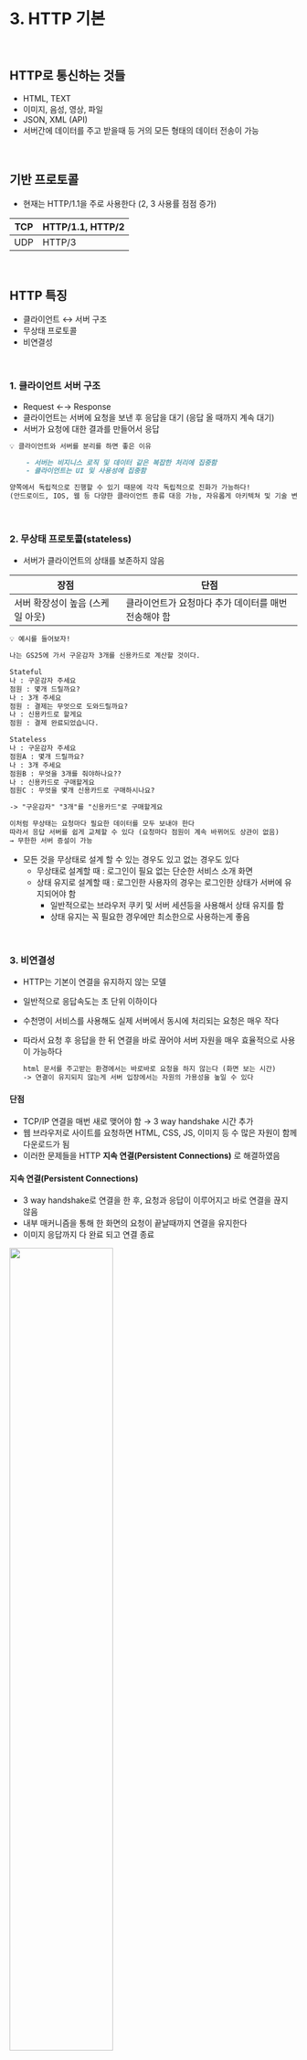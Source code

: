 # 3. HTTP 기본

<br>

## HTTP로 통신하는 것들

- HTML, TEXT
- 이미지, 음성, 영상, 파일
- JSON, XML (API)
- 서버간에 데이터를 주고 받을때 등 거의 모든 형태의 데이터 전송이 가능

<br>

## 기반 프로토콜

- 현재는 HTTP/1.1을 주로 사용한다 (2, 3 사용률 점점 증가)

| TCP | HTTP/1.1, HTTP/2 |
| --- | --- |
| UDP | HTTP/3 |

<br>

## HTTP 특징

- 클라이언트 ↔ 서버 구조
- 무상태 프로토콜
- 비연결성

<br>

### 1. 클라이언트 서버 구조

- Request ←→ Response
- 클라이언트는 서버에 요청을 보낸 후 응답을 대기 (응답 올 때까지 계속 대기)
- 서버가 요청에 대한 결과를 만들어서 응답

```markdown
💡 클라이언트와 서버를 분리를 하면 좋은 이유

	- 서버는 비지니스 로직 및 데이터 같은 복잡한 처리에 집중함
	- 클라이언트는 UI 및 사용성에 집중함

양쪽에서 독립적으로 진행할 수 있기 때문에 각각 독립적으로 진화가 가능하다!
(안드로이드, IOS, 웹 등 다양한 클라이언트 종류 대응 가능, 자유롭게 아키텍쳐 및 기술 변경 가능)
```

<br>

### 2. 무상태 프로토콜(stateless)

- 서버가 클라이언트의 상태를 보존하지 않음

| 장점 | 단점                            |
| --- |-------------------------------|
| 서버 확장성이 높음 (스케일 아웃) | 클라이언트가 요청마다 추가 데이터를 매번 전송해야 함 |

```markdown
💡 예시를 들어보자!

나는 GS25에 가서 구운감자 3개를 신용카드로 계산할 것이다.

Stateful
나 : 구운감자 주세요
점원 : 몇개 드릴까요?
나 : 3개 주세요
점원 : 결제는 무엇으로 도와드릴까요?
나 : 신용카드로 할게요
점원 : 결제 완료되었습니다.

Stateless
나 : 구운감자 주세요
점원A : 몇개 드릴까요?
나 : 3개 주세요
점원B : 무엇을 3개를 줘야하나요??
나 : 신용카드로 구매할게요
점원C : 무엇을 몇개 신용카드로 구매하시나요?

-> "구운감자" "3개"를 "신용카드"로 구매할게요

이처럼 무상태는 요청마다 필요한 데이터를 모두 보내야 한다
따라서 응답 서버를 쉽게 교체할 수 있다 (요청마다 점원이 계속 바뀌어도 상관이 없음)
→ 무한한 서버 증설이 가능
```

- 모든 것을 무상태로 설계 할 수 있는 경우도 있고 없는 경우도 있다
    - 무상태로 설계할 때 : 로그인이 필요 없는 단순한 서비스 소개 화면
    - 상태 유지로 설계할 때 : 로그인한 사용자의 경우는 로그인한 상태가 서버에 유지되어야 함
        - 일반적으로는 브라우저 쿠키 및 서버 세션등을 사용해서 상태 유지를 함
        - 상태 유지는 꼭 필요한 경우에만 최소한으로 사용하는게 좋음

<br>

### 3. 비연결성

- HTTP는 기본이 연결을 유지하지 않는 모델
- 일반적으로 응답속도는 초 단위 이하이다
- 수천명이 서비스를 사용해도 실제 서버에서 동시에 처리되는 요청은 매우 작다
- 따라서 요청 후 응답을 한 뒤 연결을 바로 끊어야 서버 자원을 매우 효율적으로 사용이 가능하다

    ```markdown
    html 문서를 주고받는 환경에서는 바로바로 요청을 하지 않는다 (화면 보는 시간)
    -> 연결이 유지되지 않는게 서버 입장에서는 자원의 가용성을 높일 수 있다
    ```


#### 단점

- TCP/IP 연결을 매번 새로 맺어야 함 → 3 way handshake 시간 추가
- 웹 브라우저로 사이트를 요청하면 HTML, CSS, JS, 이미지 등 수 많은 자원이 함께 다운로드가 됨
- 이러한 문제들을 HTTP **지속 연결(Persistent Connections)** 로 해결하였음

#### 지속 연결(Persistent Connections)

- 3 way handshake로 연결을 한 후, 요청과 응답이 이루어지고 바로 연결을 끊지 않음
- 내부 매커니즘을 통해 한 화면의 요청이 끝날때까지 연결을 유지한다
- 이미지 응답까지 다 완료 되고 연결 종료


<img src="images/지속연결.png" width="60%" height="60%"/>

<br>

## HTTP 메시지

- HTTP 의 메시지 구조는 크게 네가지 영역으로 구분됩니다

```markdown
start-line : 시작라인
header : 헤더

empty line : 공백라인 (CRLF) ※ 필수

message body : 바디라인
```



<br>

### 1. 시작라인 (start-line)

`📢 요청메시지와 응답 메시지는 시작라인(start-line)만 서로 다르고 나머지 부분은 동일합니다!!`

#### 요청 메시지 (request-line)

```markdown
GET /giibeom?tab=repositories HTTP/1.1
Host: www.github.com
```

- 시작 라인 (start-line)
    - method path HTTP-Version
        - method : GET, POST, PUT, PATCH, DELETE
        - path : 절대경로[?쿼리파라미터]
          - “/” 로 시작하는 경로가 절대경로이다
        - HTTP-Version : 1.1, 2, 3 등등

       | GET | POST |
       | --- | --- |
       | 리소스 조회 | 요청 내역 처리 |



#### 응답 메시지 (status-line)

```markdown
HTTP/1.1 200 OK
content-type: text/html; charset=utf-8
Content-Length: 34233

<html>
<body>...</body>
</html>
```

- 시작라인 (start-line)
    - HTTP-Version 상태코드 이유문구
        - HTTP-Version : 1.1, 2, 3 등등
        - 상태코드 : 응답 상태를 코드로 나타낸다

  | 상태 코드  | 메시지         |
  |-------------| --- |
  | 2xx | 성공          |
  | 4xx | 클라이언트 요청 오류 |
  | 5xx | 서버 내부 오류    |


- 이유문구 : 상태 코드를 사람이 이해할 수 있게 하는 짧은 설명 글이다

### 2. 헤더 (header)

- filed-name: (OWS)field-value(OWS)
    - OWS는 띄어쓰기 허용한다는 의미이다
- HTTP 전송에 필요한 모든 부가 정보이다

    ```markdown
    ex)
    content-type: text/html; charset=utf-8
    Content-Length: 34233
    cache-control: max-age=0, private, must-revalidate
    content-encoding: gzip
    date: Sun, 19 Jun 2022 02:37:41 GMT
    ```

- 필요 시 임의의 헤더 추가도 가능하다



### 3. 바디 (message body)

- 실제 전송할 데이터이다
- HTML 문서, 이미지, 영상 JSON 등의 byte로 표헌할 수 있는 모든 데이터를 전송할 수 있다